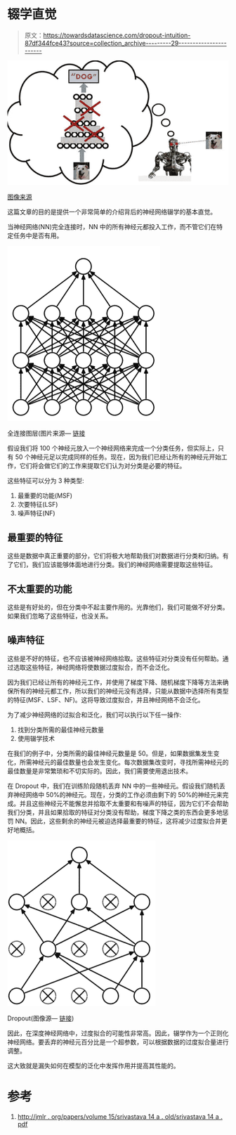 # 辍学直觉

> 原文：<https://towardsdatascience.com/dropout-intuition-87df344fce43?source=collection_archive---------29----------------------->

![](img/8e3f45457f98a867be8efa1603169281.png)

[图像来源](https://www.google.com/url?sa=i&source=images&cd=&cad=rja&uact=8&ved=2ahUKEwiNz5_ws4znAhVXVH0KHXOsDUYQjRx6BAgBEAQ&url=https%3A%2F%2Fwww.learningmachines101.com%2Flm101-030-how-to-improve-deep-learning-performance-with-artificial-brain-damage-dropout-and-model-averaging%2F&psig=AOvVaw1VuJRI12uFt901oQyaJq1F&ust=1579410681263607)

这篇文章的目的是提供一个非常简单的介绍背后的神经网络辍学的基本直觉。

当神经网络(NN)完全连接时，NN 中的所有神经元都投入工作，而不管它们在特定任务中是否有用。

![](img/91330282086ff8ceecc27b39f5012aaf.png)

全连接图层(图片来源— [链接](http://jmlr.org/papers/volume15/srivastava14a.old/srivastava14a.pdf)

假设我们将 100 个神经元放入一个神经网络来完成一个分类任务，但实际上，只有 50 个神经元足以完成同样的任务。现在，因为我们已经让所有的神经元开始工作，它们将会做它们的工作来提取它们认为对分类是必要的特征。

这些特征可以分为 3 种类型:

1.  最重要的功能(MSF)
2.  次要特征(LSF)
3.  噪声特征(NF)

## 最重要的特征

这些是数据中真正重要的部分，它们将极大地帮助我们对数据进行分类和归纳。有了它们，我们应该能够体面地进行分类。我们的神经网络需要提取这些特征。

## 不太重要的功能

这些是有好处的，但在分类中不起主要作用的。光靠他们，我们可能做不好分类。如果我们忽略了这些特征，也没关系。

## 噪声特征

这些是不好的特征，也不应该被神经网络拾取。这些特征对分类没有任何帮助。通过选取这些特征，神经网络将使数据过度拟合，而不会泛化。

因为我们已经让所有的神经元工作，并使用了梯度下降、随机梯度下降等方法来确保所有的神经元都工作，所以我们的神经元没有选择，只能从数据中选择所有类型的特征(MSF、LSF、NF)。这将导致过度拟合，并且神经网络不会泛化。

为了减少神经网络的过拟合和泛化，我们可以执行以下任一操作:

1.  找到分类所需的最佳神经元数量
2.  使用辍学技术

在我们的例子中，分类所需的最佳神经元数量是 50。但是，如果数据集发生变化，所需神经元的最佳数量也会发生变化。每次数据集改变时，寻找所需神经元的最佳数量是非常繁琐和不切实际的。因此，我们需要使用退出技术。

在 Dropout 中，我们在训练阶段随机丢弃 NN 中的一些神经元。假设我们随机丢弃神经网络中 50%的神经元。现在，分类的工作必须由剩下的 50%的神经元来完成。并且这些神经元不能懈怠并拾取不太重要和有噪声的特征，因为它们不会帮助我们分类，并且如果拾取的特征对分类没有帮助，梯度下降之类的东西会更多地惩罚 NN。因此，这些剩余的神经元被迫选择最重要的特征，这将减少过度拟合并更好地概括。

![](img/61e652daa1984b03495352e3fc20d8ee.png)

Dropout(图像源— [链接](http://jmlr.org/papers/volume15/srivastava14a.old/srivastava14a.pdf))

因此，在深度神经网络中，过度拟合的可能性非常高。因此，辍学作为一个正则化神经网络。要丢弃的神经元百分比是一个超参数，可以根据数据的过度拟合量进行调整。

这大致就是漏失如何在模型的泛化中发挥作用并提高其性能的。

# 参考

1.  [http://jmlr . org/papers/volume 15/srivastava 14 a . old/srivastava 14 a . pdf](http://jmlr.org/papers/volume15/srivastava14a.old/srivastava14a.pdf)